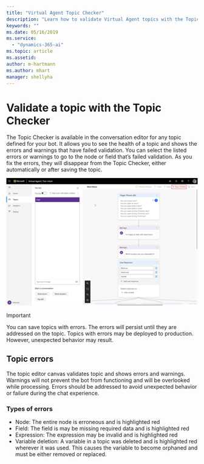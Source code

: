 ```yaml
---
title: "Virtual Agent Topic Checker"
description: "Learn how to validate Virtual Agent topics with the Topic Checker."
keywords: ""
ms.date: 05/16/2019
ms.service:
  - "dynamics-365-ai"
ms.topic: article
ms.assetid: 
author: m-hartmann
ms.author: mhart
manager: shellyha
---
```


# Validate a topic with the Topic Checker

The Topic Checker is available in the conversation editor for any topic defined for your bot. It allows you to see the health of a topic and shows the errors and warnings that have failed validation. You can select the listed errors or warnings to go to the node or field that’s failed validation. As you fix the errors, they will disappear from the Topic Checker, either automatically or after saving the topic.

![Topic Checker control](media/topic-checker-control.png)

> [!IMPORTANT]
> You can save topics with errors. The errors will persist until they are addressed on the topic. Topics with errors may be deployed to production. However, unexpected behavior may result.

## Topic errors

The topic editor canvas validates topic and shows errors and warnings. Warnings will not prevent the bot from functioning and will be overlooked while processing. Errors should be addressed to avoid unexpected behavior or failure during the chat experience.
  
### Types of errors 

- Node: The entire node is erroneous and is highlighted red
- Field: The field is may be missing required data and is highlighted red
- Expression: The expression may be invalid and is highlighted red
- Variable deletion: A variable in a topic was deleted and is highlighted red wherever it was used. This causes the variable to become orphaned and must be either removed or replaced.
